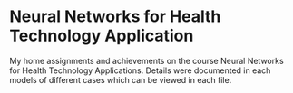 # Neural Networks for Health Technology Application
My home assignments and achievements on the course Neural Networks for Health Technology Applications. Details were documented in each models of different cases which can be viewed in each file.
